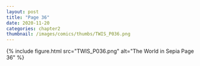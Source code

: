 ```yaml
---
layout: post
title: "Page 36"
date: 2020-11-20
categories: chapter2
thumbnail: /images/comics/thumbs/TWIS_P036.png
---
```


{% include figure.html src="TWIS_P036.png" alt="The World in Sepia Page 36" %}
